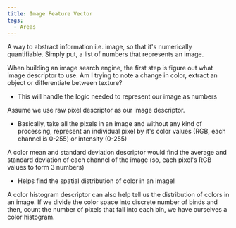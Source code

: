 ```yaml
---
title: Image Feature Vector
tags:
  - Areas
---
```

A way to abstract information i.e. image, so that it's numerically quantifiable. Simply put, a list of numbers that represents an image. 

When building an image search engine, the first step is figure out what image descriptor to use. Am I trying to note a change in color, extract an object or differentiate between texture?
- This will handle the logic needed to represent our image as numbers

Assume we use raw pixel descriptor as our image descriptor.
- Basically, take all the pixels in an image and without any kind of processing, represent an individual pixel by it's color values (RGB, each channel is 0-255) or intensity (0-255)

A color mean and standard deviation descriptor would find the average and standard deviation of each channel of the image (so, each pixel's RGB values to form 3 numbers)
- Helps find the spatial distribution of color in an image!

A color histogram descriptor can also help tell us the distribution of colors in an image. If we divide the color space into discrete number of binds and then, count the number of pixels that fall into each bin, we have ourselves a color histogram.